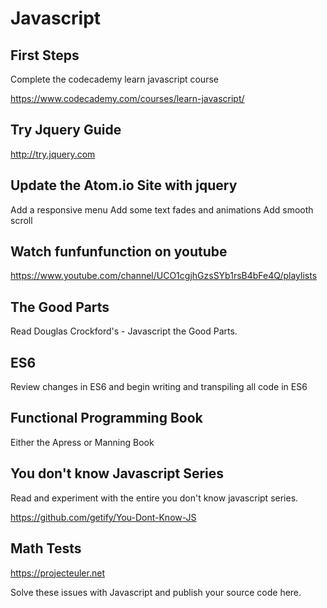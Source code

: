 # Javascript

## First Steps

Complete the codecademy learn javascript course

<https://www.codecademy.com/courses/learn-javascript/>

## Try Jquery Guide

<http://try.jquery.com>

## Update the Atom.io Site with jquery

Add a responsive menu
Add some text fades and animations
Add smooth scroll

## Watch funfunfunction on youtube

<https://www.youtube.com/channel/UCO1cgjhGzsSYb1rsB4bFe4Q/playlists>

## The Good Parts

Read Douglas Crockford's - Javascript the Good Parts.

## ES6

Review changes in ES6 and begin writing and transpiling all code in ES6

## Functional Programming Book

Either the Apress or Manning Book

## You don't know Javascript Series

Read and experiment with the entire you don't know javascript series.

<https://github.com/getify/You-Dont-Know-JS>

## Math Tests

<https://projecteuler.net>

Solve these issues with Javascript and publish your source code here.
